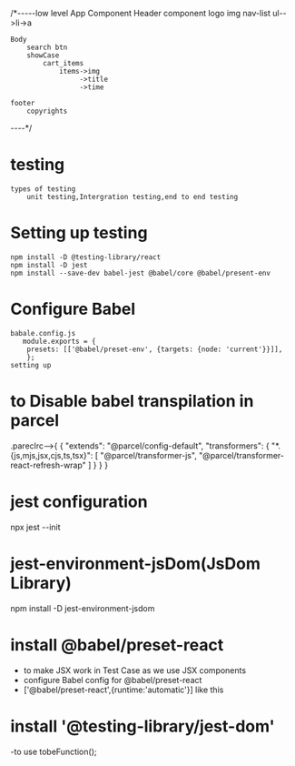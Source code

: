 /*-----low level
App Component
    Header component
        logo
            img
        nav-list
            ul-->li->a
    
    Body
        search btn
        showCase
            cart_items
                items->img
                     ->title
                     ->time
    
    footer
        copyrights
----*/
# testing
    types of testing
        unit testing,Intergration testing,end to end testing
# Setting up testing
    npm install -D @testing-library/react
    npm install -D jest
    npm install --save-dev babel-jest @babel/core @babel/present-env
# Configure Babel
    babale.config.js
       module.exports = {
        presets: [['@babel/preset-env', {targets: {node: 'current'}}]],
        };
    setting up   
#  to Disable babel transpilation in parcel
   .pareclrc-->{
      {
    "extends": "@parcel/config-default",
    "transformers": {
      "*.{js,mjs,jsx,cjs,ts,tsx}": [
        "@parcel/transformer-js",
        "@parcel/transformer-react-refresh-wrap"
      ]
      } 
   }
   }
# jest configuration
  npx jest --init
# jest-environment-jsDom(JsDom Library)
  npm install -D jest-environment-jsdom
# install @babel/preset-react
- to make JSX work in Test Case as we use JSX components
 - configure Babel config for @babel/preset-react
  -  ['@babel/preset-react',{runtime:'automatic'}] like this
# install '@testing-library/jest-dom' 
 -to use tobeFunction();